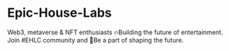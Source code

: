 # Epic-House-Labs
Web3, metaverse &amp; NFT enthusiasts 🔥Building the future of entertainment. Join #EHLC community and 🚀Be a part of shaping the future.
